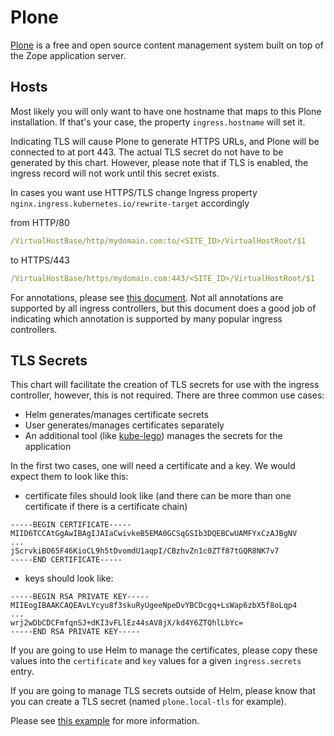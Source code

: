 # Plone
[Plone](https://plone.org/) is a free and open source content management system built on top of the Zope application server.

## Hosts

Most likely you will only want to have one hostname that maps to this Plone installation. If that's your case, the property `ingress.hostname` will set it.

Indicating TLS will cause Plone to generate HTTPS URLs, and Plone will be connected to at port 443. The actual TLS secret do not have to be generated by this chart. However, please note that if TLS is enabled, the ingress record will not work until this secret exists.

In cases you want use HTTPS/TLS change Ingress property `nginx.ingress.kubernetes.io/rewrite-target` accordingly

from HTTP/80

```yaml
/VirtualHostBase/http/mydomain.com:to/<SITE_ID>/VirtualHostRoot/$1
```

to HTTPS/443

```yaml
/VirtualHostBase/https/mydomain.com:443/<SITE_ID>/VirtualHostRoot/$1
```

For annotations, please see [this document](https://github.com/kubernetes/ingress-nginx/blob/master/docs/user-guide/nginx-configuration/annotations.md). Not all annotations are supported by all ingress controllers, but this document does a good job of indicating which annotation is supported by many popular ingress controllers.

## TLS Secrets

This chart will facilitate the creation of TLS secrets for use with the ingress controller, however, this is not required.  There are three common use cases:

- Helm generates/manages certificate secrets
- User generates/manages certificates separately
- An additional tool (like [kube-lego](https://kubeapps.com/charts/stable/kube-lego)) manages the secrets for the application

In the first two cases, one will need a certificate and a key.  We would expect them to look like this:

- certificate files should look like (and there can be more than one certificate if there is a certificate chain)

```console
-----BEGIN CERTIFICATE-----
MIID6TCCAtGgAwIBAgIJAIaCwivkeB5EMA0GCSqGSIb3DQEBCwUAMFYxCzAJBgNV
...
jScrvkiBO65F46KioCL9h5tDvomdU1aqpI/CBzhvZn1c0ZTf87tGQR8NK7v7
-----END CERTIFICATE-----
```

- keys should look like:

```console
-----BEGIN RSA PRIVATE KEY-----
MIIEogIBAAKCAQEAvLYcyu8f3skuRyUgeeNpeDvYBCDcgq+LsWap6zbX5f8oLqp4
...
wrj2wDbCDCFmfqnSJ+dKI3vFLlEz44sAV8jX/kd4Y6ZTQhlLbYc=
-----END RSA PRIVATE KEY-----
```

If you are going to use Helm to manage the certificates, please copy these values into the `certificate` and `key` values for a given `ingress.secrets` entry.

If you are going to manage TLS secrets outside of Helm, please know that you can create a TLS secret (named `plone.local-tls` for example).

Please see [this example](https://github.com/kubernetes/contrib/tree/master/ingress/controllers/nginx/examples/tls) for more information.

